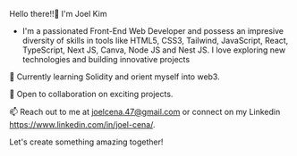 Hello there!!👋 I'm Joel Kim
- I'm a passionated Front-End Web Developer and possess an impresive diversity of skills in tools like HTML5, CSS3, Tailwind, JavaScript, React, TypeScript, Next JS, Canva, Node JS and Nest JS. I love exploring new technologies and building innovative projects
  
🌱 Currently learning Solidity and orient myself into web3.

💼 Open to collaboration on exciting projects.

📫 Reach out to me at joelcena.47@gmail.com or connect on my Linkedin https://www.linkedin.com/in/joel-cena/.

Let's create something amazing together!

<!---
Joel-Kimikya/Joel-Kimikya is a ✨ special ✨ repository because its `README.md` (this file) appears on your GitHub profile.
You can click the Preview link to take a look at your changes.
--->
